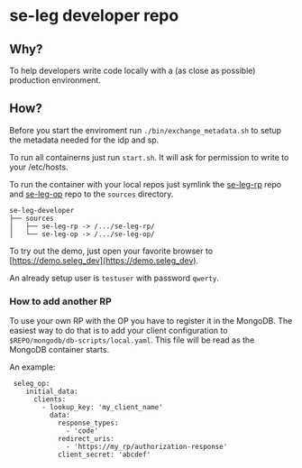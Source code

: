 # se-leg developer repo

## Why?

To help developers write code locally with a (as close as possible) production environment.

## How?
Before you start the enviroment run `./bin/exchange_metadata.sh` to setup the metadata needed for the idp and sp.

To run all containerns just run `start.sh`. It will ask for permission to write to your /etc/hosts.

To run the container with your local repos just symlink the [se-leg-rp](https://github.com/SUNET/se-leg-rp/) repo and [se-leg-op](https://github.com/SUNET/se-leg-op/) repo to the `sources` directory.


    se-leg-developer
    ├── sources
    │   ├── se-leg-rp -> /.../se-leg-rp/
    │   └── se-leg-op -> /.../se-leg-op/

To try out the demo, just open your favorite browser to [https://demo.seleg_dev](https://demo.seleg_dev).

An already setup user is `testuser` with password `qwerty`.

### How to add another RP

To use your own RP with the OP you have to register it in the MongoDB. The easiest way to do that is to add your client configuration to `$REPO/mongodb/db-scripts/local.yaml`. This file will be read as the MongoDB container starts.

An example:
```
 seleg_op:
    initial_data:
      clients:
        - lookup_key: 'my_client_name'
          data:
            response_types:
              - 'code'
            redirect_uris:
              - 'https://my_rp/authorization-response'
            client_secret: 'abcdef'

```

